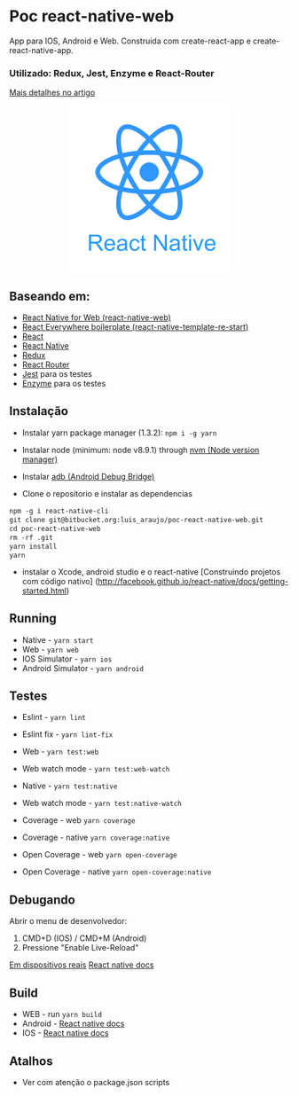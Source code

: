 # Poc react-native-web

App para IOS, Android e Web. Construida com create-react-app e create-react-native-app.

### Utilizado: Redux, Jest, Enzyme e React-Router

[Mais detalhes no artigo](https://medium.com/@Or_yoffe/building-a-platform-agnostic-app-react-native-and-web-c0e82cbdda8)

<p align="center">
<img src="https://raw.githubusercontent.com/VISI-ONE/rnw-starter-app/master/src/assets/logo.png">
</p>

## Baseando em:
- [React Native for Web (react-native-web)](https://github.com/necolas/react-native-web)
- [React Everywhere boilerplate (react-native-template-re-start)](https://github.com/react-everywhere/re-start)
- [React](https://reactjs.org/)
- [React Native](http://facebook.github.io/react-native/)
- [Redux](https://redux.js.org/)
- [React Router](https://reacttraining.com/react-router/native/)
- [Jest](https://facebook.github.io/jest/) para os testes
- [Enzyme](http://airbnb.io/enzyme/) para os testes

## Instalação

- Instalar yarn package manager (1.3.2): `npm i -g yarn`
- Instalar node (minimum: node v8.9.1) through [nvm (Node version manager)](https://github.com/creationix/nvm)
- Instalar [adb (Android Debug Bridge)](https://developer.android.com/studio/releases/platform-tools.html)


- Clone o repositorio e instalar as dependencias
```
npm -g i react-native-cli
git clone git@bitbucket.org:luis_araujo/poc-react-native-web.git
cd poc-react-native-web
rm -rf .git
yarn install
yarn
```

- instalar o Xcode, android studio e o react-native [Construindo projetos com código nativo]
(http://facebook.github.io/react-native/docs/getting-started.html)

## Running

- Native - `yarn start`
- Web - `yarn web`
- IOS Simulator - `yarn ios`
- Android Simulator - `yarn android`


## Testes

- Eslint - `yarn lint`
- Eslint fix - `yarn lint-fix`
- Web - `yarn test:web`

- Web watch mode - `yarn test:web-watch`

- Native - `yarn test:native`

- Web watch mode - `yarn test:native-watch`

- Coverage - web `yarn coverage`
- Coverage - native `yarn coverage:native`
- Open Coverage - web `yarn open-coverage`
- Open Coverage - native `yarn open-coverage:native`

## Debugando

Abrir o menu de desenvolvedor:
1. CMD+D (IOS) / CMD+M (Android)
2. Pressione "Enable Live-Reload"

[Em dispositivos reais](http://facebook.github.io/react-native/releases/0.49/docs/running-on-device.html)
[React native docs](http://facebook.github.io/react-native/docs/debugging.html)


## Build
- WEB - run `yarn build`
- Android - [React native docs](http://facebook.github.io/react-native/releases/0.49/docs/signed-apk-android.html)
- IOS - [React native docs](http://facebook.github.io/react-native/releases/0.49/docs/running-on-device.html#building-your-app-for-production)


## Atalhos
- Ver com atenção o package.json scripts
